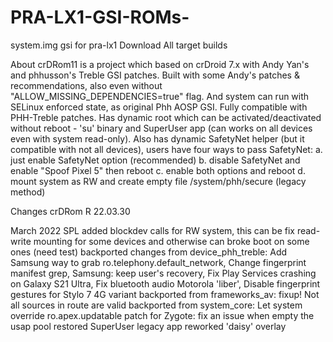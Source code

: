 # PRA-LX1-GSI-ROMs-

system.img gsi for pra-lx1
Download
All target builds

About
crDRom11 is a project which based on crDroid 7.x with Andy Yan's and phhusson's Treble GSI patches. Built with some Andy's patches & recommendations, also even without "ALLOW_MISSING_DEPENDENCIES=true" flag. And system can run with SELinux enforced state, as original Phh AOSP GSI. Fully compatible with PHH-Treble patches. Has dynamic root which can be activated/deactivated without reboot - 'su' binary and SuperUser app (can works on all devices even with system read-only). Also has dynamic SafetyNet helper (but it compatible with not all devices), users have four ways to pass SafetyNet: a. just enable SafetyNet option (recommended) b. disable SafetyNet and enable "Spoof Pixel 5" then reboot c. enable both options and reboot d. mount system as RW and create empty file /system/phh/secure (legacy method)

Changes
crDRom R 22.03.30

March 2022 SPL
added blockdev calls for RW system, this can be fix read-write mounting for some devices and otherwise can broke boot on some ones (need test)
backported changes from device_phh_treble: Add Samsung way to grab ro.telephony.default_network, Change fingerprint manifest grep, Samsung: keep user's recovery, Fix Play Services crashing on Galaxy S21 Ultra, Fix bluetooth audio Motorola 'liber', Disable fingerprint gestures for Stylo 7 4G variant
backported from frameworks_av: fixup! Not all sources in route are valid
backported from system_core: Let system override ro.apex.updatable
patch for Zygote: fix an issue when empty the usap pool
restored SuperUser legacy app
reworked 'daisy' overlay
